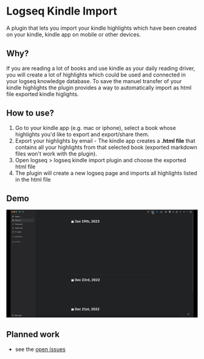 # Logseq Kindle Import

A plugin that lets you import your kindle highlights which have been created on your kindle, kindle app on mobile or other devices.

## Why?
If you are reading a lot of books and use kindle as your daily reading driver, you will create a lot of highlights which could be used and connected in your logseq knowledge database. 
To save the manuel transfer of your kindle highlights the plugin provides a way to automatically import as html file exported kindle higlights.

## How to use?

1. Go to your kindle app (e.g. mac or iphone), select a book whose highlights you'd like to export and export/share them.
2. Export your highlights by email - The kindle app creates a **.html file** that contains all your highlights from that selected book (exported markdown files won't work with the plugin).
3. Open logseq > logseq kindle import plugin and choose the exported html file
4. The plugin will create a new logseq page and imports all highlights listed in the html file

## Demo
![](./assets/demo-logseq-kindle-import.gif)

## Planned work
- see the [open issues](https://github.com/nicdun/logseq-kindle-import/issues)